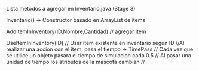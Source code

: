 Lista metodos a agregar en Inventario.java (Stage 3)

Inventario() -> Constructor basado en ArrayList de items

AddItemInInventory(ID,Nombre,Cantidad) // agregar item

UseItemInInventory(ID) // Usar item existente en inventario segun ID
//Al realizar una accion con el item, pasa el tiempo ->
TimePass // Cada vez que se utilice un objeto pasara el tiempo de simulacion cada 0.5
// Al pasar una unidad de tiempo los atributos de la mascota cambian
//
